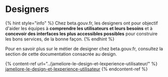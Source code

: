 # Designers

{% hint style="info" %}
Chez beta.gouv.fr, les designers ont pour objectif d'aider les équipes à **comprendre les utilisateurs et leurs besoins** et à **concevoir des interfaces les plus accessibles possibles** pour construire les bons services, de la bonne façon.
{% endhint %}

Pour en savoir plus sur le métier de designer chez beta.gouv.fr, consultez la section de cette documentation consacrée au design.

{% content-ref url="../jameliore-le-design-et-lexperience-utilisateur/" %}
[jameliore-le-design-et-lexperience-utilisateur](../jameliore-le-design-et-lexperience-utilisateur/)
{% endcontent-ref %}



